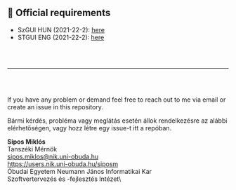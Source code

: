 ## 📄 Official requirements
- SzGUI HUN (2021-22-2): [here](https://nik.uni-obuda.hu/targyleirasok/tantargyak/szoftvertechnologia-es-grafikus-felhasznaloi-interfesz-tervezese-3/)
- STGUI ENG (2021-22-2): [here](https://nik.uni-obuda.hu/targyleirasok/tantargyak/software-technology-and-graphical-user-interface-design-3/)

<br><br>

---

<br><br>

If you have any problem or demand feel free to reach out to me via email or create an issue in this repository.

Bármi kérdés, probléma vagy meglátás esetén állok rendelkezésre az alábbi elérhetőségen, vagy hozz létre egy issue-t itt a repóban.

**Sipos Miklós**\
Tanszéki Mérnök\
sipos.miklos@nik.uni-obuda.hu\
https://users.nik.uni-obuda.hu/siposm \
Óbudai Egyetem Neumann János Informatikai Kar\
Szoftvertervezés és -fejlesztés Intézet\
